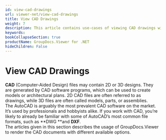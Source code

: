 ```yaml
---
id: view-cad-drawings
url: viewer-net/view-cad-drawings
title: View CAD Drawings
weight: 7
description: This article contains use-cases of viewing CAD drawings with GroupDocs.Viewer within your .NET applications.
keywords: 
bookCollapseSection: true
productName: GroupDocs.Viewer for .NET
hideChildren: False
---
```

# View CAD Drawings

**CAD** (Computer-Aided Design) files may contain 2D or 3D designs. They are generated by CAD software programs, which can be used to create models or architectural plans. 2D CAD files are often referred to as drawings, while 3D files are often called models, parts, or assemblies.  
The AutoCAD is arguably the most prevalent CAD software on the market. It’s used by professionals and hobbyists alike. If you work with CAD, you’re likely to already be familiar with some of AutoCAD’s most common file formats, such as **DWG **and **DXF**.   
The articles given in this section describes the usage of GroupDocs.Viewer to render the CAD documents with different available options.
